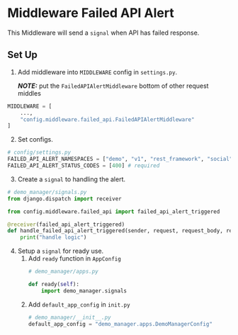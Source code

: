 # Middleware Failed API Alert 
This Middleware will send a `signal` when API has failed response.

## Set Up
1. Add middleware into `MIDDLEWARE` config in `settings.py`.

    ***NOTE:*** put the `FailedAPIAlertMiddleware` bottom of other request middles

```python
MIDDLEWARE = [
    ...,
    "config.middleware.failed_api.FailedAPIAlertMiddleware"
]
```
2. Set configs.
```python
# config/settings.py
FAILED_API_ALERT_NAMESPACES = ["demo", "v1", "rest_framework", "social", "password_reset"] # required
FAILED_API_ALERT_STATUS_CODES = [400] # required
```
3. Create a `signal` to handling the alert.
```python
# demo_manager/signals.py
from django.dispatch import receiver

from config.middleware.failed_api import failed_api_alert_triggered

@receiver(failed_api_alert_triggered)
def handle_failed_api_alert_triggered(sender, request, request_body, response, alert_data, *args, **kwargs):
    print("handle logic")
```
4. Setup a `signal` for ready use.
   1. Add `ready` function in `AppConfig`
       ```python
       # demo_manager/apps.py
    
       def ready(self):
           import demo_manager.signals
       ```
   2. Add `default_app_config` in `init.py`
      ```python 
      # demo_manager/__init__.py
      default_app_config = "demo_manager.apps.DemoManagerConfig"
      ```
